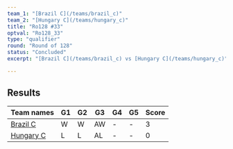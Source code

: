 ```yaml
---
team_1: "[Brazil C](/teams/brazil_c)"
team_2: "[Hungary C](/teams/hungary_c)"
title: "Ro128 #33"
optval: "Ro128_33"
type: "qualifier"
round: "Round of 128"
status: "Concluded"
excerpt: "[Brazil C](/teams/brazil_c) vs [Hungary C](/teams/hungary_c)"

---
```

## Results

| Team names | G1 | G2 | G3 | G4 | G5 | Score |
| -- | -- | -- | -- | -- | -- | -- |
| [Brazil C](/teams/brazil_c) | W | W | AW | - | - | 3 |
| [Hungary C](/teams/hungary_c) | L | L | AL | - | - | 0 |
